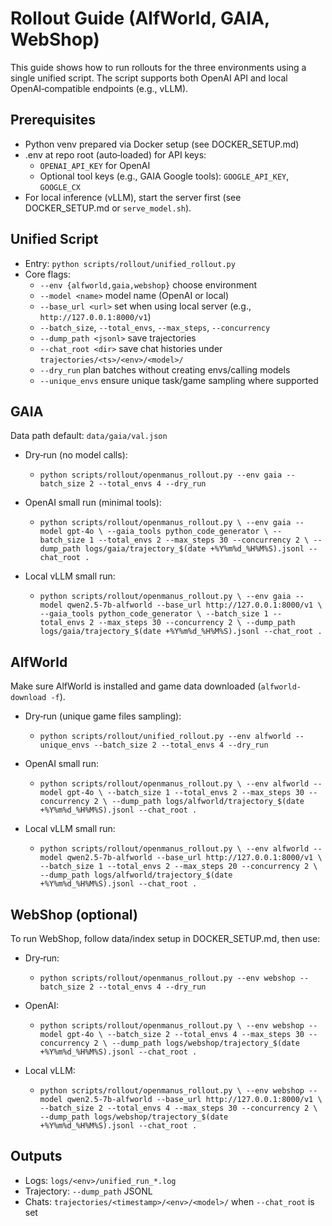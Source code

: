 # Rollout Guide (AlfWorld, GAIA, WebShop)

This guide shows how to run rollouts for the three environments using a single unified script. The script supports both OpenAI API and local OpenAI‑compatible endpoints (e.g., vLLM).

## Prerequisites

- Python venv prepared via Docker setup (see DOCKER_SETUP.md)
- .env at repo root (auto‑loaded) for API keys:
  - `OPENAI_API_KEY` for OpenAI
  - Optional tool keys (e.g., GAIA Google tools): `GOOGLE_API_KEY`, `GOOGLE_CX`
- For local inference (vLLM), start the server first (see DOCKER_SETUP.md or `serve_model.sh`).

## Unified Script

- Entry: `python scripts/rollout/unified_rollout.py`
- Core flags:
  - `--env {alfworld,gaia,webshop}` choose environment
  - `--model <name>` model name (OpenAI or local)
  - `--base_url <url>` set when using local server (e.g., `http://127.0.0.1:8000/v1`)
  - `--batch_size`, `--total_envs`, `--max_steps`, `--concurrency`
  - `--dump_path <jsonl>` save trajectories
  - `--chat_root <dir>` save chat histories under `trajectories/<ts>/<env>/<model>/`
  - `--dry_run` plan batches without creating envs/calling models
  - `--unique_envs` ensure unique task/game sampling where supported

## GAIA

Data path default: `data/gaia/val.json`

- Dry‑run (no model calls):
  - `python scripts/rollout/openmanus_rollout.py --env gaia --batch_size 2 --total_envs 4 --dry_run`

- OpenAI small run (minimal tools):
  - `python scripts/rollout/openmanus_rollout.py \
    --env gaia --model gpt-4o \
    --gaia_tools python_code_generator \
    --batch_size 1 --total_envs 2 --max_steps 30 --concurrency 2 \
    --dump_path logs/gaia/trajectory_$(date +%Y%m%d_%H%M%S).jsonl --chat_root .`

- Local vLLM small run:
  - `python scripts/rollout/openmanus_rollout.py \
    --env gaia --model qwen2.5-7b-alfworld --base_url http://127.0.0.1:8000/v1 \
    --gaia_tools python_code_generator \
    --batch_size 1 --total_envs 2 --max_steps 30 --concurrency 2 \
    --dump_path logs/gaia/trajectory_$(date +%Y%m%d_%H%M%S).jsonl --chat_root .`

## AlfWorld

Make sure AlfWorld is installed and game data downloaded (`alfworld-download -f`).

- Dry‑run (unique game files sampling):
  - `python scripts/rollout/unified_rollout.py --env alfworld --unique_envs --batch_size 2 --total_envs 4 --dry_run`

- OpenAI small run:
  - `python scripts/rollout/openmanus_rollout.py \
    --env alfworld --model gpt-4o \
    --batch_size 1 --total_envs 2 --max_steps 30 --concurrency 2 \
    --dump_path logs/alfworld/trajectory_$(date +%Y%m%d_%H%M%S).jsonl --chat_root .`

- Local vLLM small run:
  - `python scripts/rollout/openmanus_rollout.py \
    --env alfworld --model qwen2.5-7b-alfworld --base_url http://127.0.0.1:8000/v1 \
    --batch_size 1 --total_envs 2 --max_steps 20 --concurrency 2 \
    --dump_path logs/alfworld/trajectory_$(date +%Y%m%d_%H%M%S).jsonl --chat_root .`

## WebShop (optional)

To run WebShop, follow data/index setup in DOCKER_SETUP.md, then use:

- Dry‑run:
  - `python scripts/rollout/openmanus_rollout.py --env webshop --batch_size 2 --total_envs 4 --dry_run`

- OpenAI:
  - `python scripts/rollout/openmanus_rollout.py \
    --env webshop --model gpt-4o \
    --batch_size 2 --total_envs 4 --max_steps 30 --concurrency 2 \
    --dump_path logs/webshop/trajectory_$(date +%Y%m%d_%H%M%S).jsonl --chat_root .`

- Local vLLM:
  - `python scripts/rollout/openmanus_rollout.py \
    --env webshop --model qwen2.5-7b-alfworld --base_url http://127.0.0.1:8000/v1 \
    --batch_size 2 --total_envs 4 --max_steps 30 --concurrency 2 \
    --dump_path logs/webshop/trajectory_$(date +%Y%m%d_%H%M%S).jsonl --chat_root .`

## Outputs

- Logs: `logs/<env>/unified_run_*.log`
- Trajectory: `--dump_path` JSONL
- Chats: `trajectories/<timestamp>/<env>/<model>/` when `--chat_root` is set

